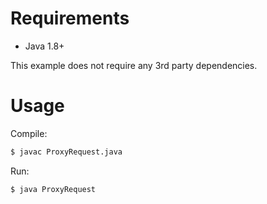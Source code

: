 # Requirements

- Java 1.8+

This example does not require any 3rd party dependencies.

# Usage

Compile:
```bash
$ javac ProxyRequest.java
```

Run:
```bash
$ java ProxyRequest
```